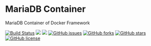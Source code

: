 # MariaDB Container
MariaDB Container of Docker Framework

[![Build Status](https://travis-ci.org/dockerframework/mariadb.svg?branch=master)](https://travis-ci.org/dockerframework/mariadb) [![](https://images.microbadger.com/badges/image/dockerframework/mariadb:latest.svg)](https://microbadger.com/images/dockerframework/mariadb:latest "Layers") [![](https://images.microbadger.com/badges/version/dockerframework/mariadb:latest.svg)](https://microbadger.com/images/dockerframework/mariadb:latest "Version") [![GitHub issues](https://img.shields.io/github/issues/dockerframework/mariadb.svg)](https://github.com/dockerframework/mariadb/issues) [![GitHub forks](https://img.shields.io/github/forks/dockerframework/mariadb.svg)](https://github.com/dockerframework/mariadb/network) [![GitHub stars](https://img.shields.io/github/stars/dockerframework/mariadb.svg)](https://github.com/dockerframework/mariadb/stargazers) [![GitHub license](https://img.shields.io/badge/license-MIT-blue.svg)](https://raw.githubusercontent.com/dockerframework/mariadb/master/LICENSE)
